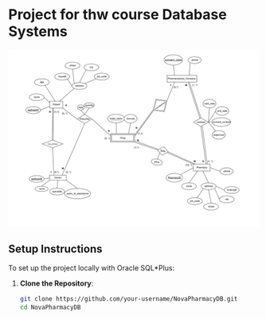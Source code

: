 # Project for thw course Database Systems
![Alt text](/docs/ER%20Diagram.png)

## Setup Instructions
To set up the project locally with Oracle SQL*Plus:
1. **Clone the Repository**:
   ```bash
   git clone https://github.com/your-username/NovaPharmacyDB.git
   cd NovaPharmacyDB
